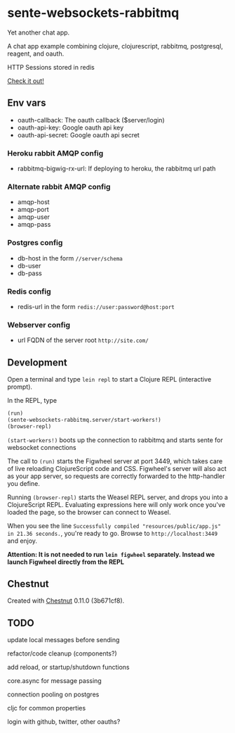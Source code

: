 # sente-websockets-rabbitmq

Yet another chat app.

A chat app example combining clojure, clojurescript, rabbitmq, postgresql, reagent, and oauth.

HTTP Sessions stored in redis

[Check it out!](https://sente-websockets-rabbitmq.herokuapp.com)

## Env vars

* oauth-callback: The oauth callback ($server/login)
* oauth-api-key: Google oauth api key
* oauth-api-secret: Google oauth api secret

### Heroku rabbit AMQP config

* rabbitmq-bigwig-rx-url: If deploying to heroku, the rabbitmq url path

### Alternate rabbit AMQP config

* amqp-host
* amqp-port
* amqp-user
* amqp-pass

### Postgres config

* db-host in the form `//server/schema`
* db-user
* db-pass

### Redis config

* redis-url in the form `redis://user:password@host:port`

### Webserver config

* url FQDN of the server root `http://site.com/`

## Development

Open a terminal and type `lein repl` to start a Clojure REPL
(interactive prompt).

In the REPL, type

```clojure
(run)
(sente-websockets-rabbitmq.server/start-workers!)
(browser-repl)
```

`(start-workers!)` boots up the connection to rabbitmq and starts sente for websocket connections

The call to `(run)` starts the Figwheel server at port 3449, which takes care of
live reloading ClojureScript code and CSS. Figwheel's server will also act as
your app server, so requests are correctly forwarded to the http-handler you
define.

Running `(browser-repl)` starts the Weasel REPL server, and drops you into a
ClojureScript REPL. Evaluating expressions here will only work once you've
loaded the page, so the browser can connect to Weasel.

When you see the line `Successfully compiled "resources/public/app.js" in 21.36
seconds.`, you're ready to go. Browse to `http://localhost:3449` and enjoy.

**Attention: It is not needed to run `lein figwheel` separately. Instead we
launch Figwheel directly from the REPL**

## Chestnut

Created with [Chestnut](http://plexus.github.io/chestnut/) 0.11.0 (3b671cf8).

## TODO

update local messages before sending

refactor/code cleanup (components?)

add reload, or startup/shutdown functions

core.async for message passing

connection pooling on postgres

cljc for common properties

login with github, twitter, other oauths?
